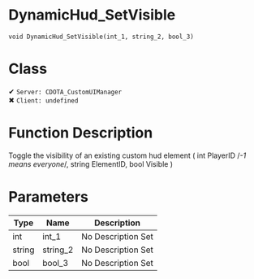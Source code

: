 # DynamicHud_SetVisible
```
void DynamicHud_SetVisible(int_1, string_2, bool_3)
```
# Class
✔ `Server: CDOTA_CustomUIManager`  
✖ `Client: undefined`  

# Function Description
Toggle the visibility of an existing custom hud element ( int PlayerID /*-1 means everyone*/, string ElementID, bool Visible )
# Parameters
Type|Name|Description
--|--|--
int|int_1|No Description Set
string|string_2|No Description Set
bool|bool_3|No Description Set
